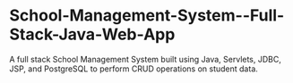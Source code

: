 # School-Management-System--Full-Stack-Java-Web-App
A full stack School Management System built using Java, Servlets, JDBC, JSP, and PostgreSQL to perform CRUD operations on student data.
